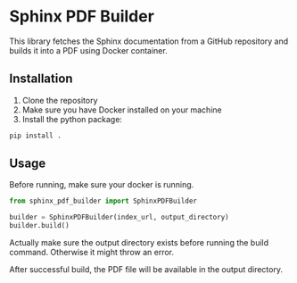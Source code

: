 # Sphinx PDF Builder

This library fetches the Sphinx documentation from a GitHub repository and builds it into a PDF using Docker container.

## Installation

1. Clone the repository
2. Make sure you have Docker installed on your machine
3. Install the python package:

```bash
pip install .
```

## Usage

Before running, make sure your docker is running.

```python
from sphinx_pdf_builder import SphinxPDFBuilder

builder = SphinxPDFBuilder(index_url, output_directory)
builder.build()
```

Actually make sure the output directory exists before running the build command. Otherwise it might throw an error.

After successful build, the PDF file will be available in the output directory.

